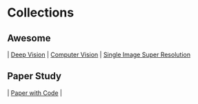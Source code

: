 # Collections



## Awesome

| [Deep Vision](https://github.com/kjw0612/awesome-deep-vision) | [Computer Vision](https://github.com/jbhuang0604/awesome-computer-vision) | [Single Image Super Resolution](https://github.com/YapengTian/Single-Image-Super-Resolution) 


## Paper Study

| [Paper with Code](./PaperWithCode/index.md) |




